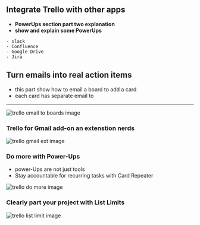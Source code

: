 ## Integrate Trello with other apps

- **PowerUps section part two  explanation**
- **show and explain some PowerUps**
<!-- - **adding powerups** => **settings** => **powerups** => **made by trello** -->
    - slack
    - Confluence
    - Google Drive
    - Jira

## Turn emails into real action items 
- this part show how to email a board to add a card 
- each card has separate email to 
<!-- - to use this option navigate to (...) > email-to-boards   -->

---

![trello email to boards image](https://images.ctfassets.net/rz1oowkt5gyp/rXTpulAV9BSgq3QncINRW/c79c09a724894538981c70a8743ef57e/chap4-integrate_other_apps-_emailtoboard.png?w=636&fm=webp)


<!-- shoud we go deeper in to it ?  -->
### Trello for Gmail add-on an extenstion nerds

![trello gmail ext image](https://images.ctfassets.net/rz1oowkt5gyp/2LLo7YF6wQvqOQg2VOvCh7/96abcbb9c08613f7c05c1b12f2486421/chap4_-_integrate_other_apps_-_gmail.png?w=1140&fm=webp)


### Do more with Power-Ups
- power-Ups are not just tools 
- Stay accountable for recurring tasks with Card Repeater

![trello do more image](https://images.ctfassets.net/rz1oowkt5gyp/1nwQ0YQPzCeSE9izKub4Ke/88256d988ecd0d67cc1f9fba2cae811c/cardrepeater.png?w=1600&fm=webp)


### Clearly part your project with List Limits

![trello list limit image](https://images.ctfassets.net/rz1oowkt5gyp/1Ypqau5LpTqxmvsP0e2Fna/2f5048c4ae59c286cf1050776c3a276d/chap4-integrate_other_apps-_list_limit_powerup.png?w=630&fm=webp)

